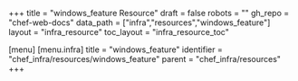 +++
title = "windows_feature Resource"
draft = false
robots = ""
gh_repo = "chef-web-docs"
data_path = ["infra","resources","windows_feature"]
layout = "infra_resource"
toc_layout = "infra_resource_toc"

[menu]
  [menu.infra]
    title = "windows_feature"
    identifier = "chef_infra/resources/windows_feature"
    parent = "chef_infra/resources"
+++

<!-- The contents of this page are automatically generated from the windows_feature.yaml file in the data/infra/resources directory. -->
<!-- To suggest a change, edit the https://github.com/chef/chef/blob/main/lib/chef/resource/windows_feature.rb file and submit a pull request to the https://github.com/chef/chef repository. -->
<!-- markdownlint-disable-file -->
